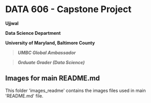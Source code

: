 # DATA 606 - Capstone Project

**Ujjwal**

**Data Science Department**

**University of Maryland, Baltimore County**

> ***UMBC Global Ambassador***

> ***Grduate Grader (Data Science)***

## Images for main README.md ##

This folder 'images_readme' contains the images files used in main 'README.md' file.
